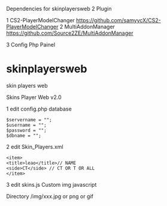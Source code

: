 Dependencies for skinplayersweb 2 Plugin

1 CS2-PlayerModelChanger
	https://github.com/samyycX/CS2-PlayerModelChanger
2 MultiAddonManager
	https://github.com/Source2ZE/MultiAddonManager
 
3 Config Php Painel
# skinplayersweb
skin players web

Skins Player Web v2.0

1 edit config.php database

	$servername = "";
	$username = "";
	$password = "";
	$dbname = "";

2 edit  Skin_Players.xml

	<item>
	<title>leao</title>// NAME
	<side>CT</side> // CT OR T OR ALL
	</item>

3 edit skins.js Custom img javascript

Directory /img/xxx.jpg or png or gif


